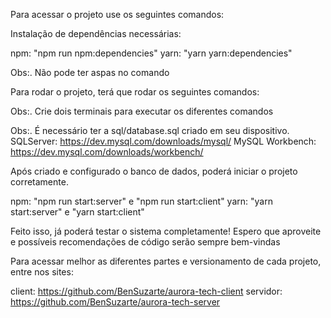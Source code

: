 Para acessar o projeto use os seguintes comandos:

Instalação de dependências necessárias:

npm: "npm run npm:dependencies"
yarn: "yarn yarn:dependencies"

Obs:. Não pode ter aspas no comando

Para rodar o projeto, terá que rodar os seguintes comandos:

Obs:. Crie dois terminais para executar os diferentes comandos

Obs:. É necessário ter a sql/database.sql criado em seu dispositivo.
SQLServer: https://dev.mysql.com/downloads/mysql/
MySQL Workbench: https://dev.mysql.com/downloads/workbench/

Após criado e configurado o banco de dados, poderá iniciar o projeto corretamente. 

npm: "npm run start:server" e "npm run start:client"
yarn: "yarn start:server" e "yarn start:client"

Feito isso, já poderá testar o sistema completamente!
Espero que aproveite e possíveis recomendações de código serão sempre bem-vindas

Para acessar melhor as diferentes partes e versionamento de cada projeto, entre nos sites:

client: https://github.com/BenSuzarte/aurora-tech-client
servidor: https://github.com/BenSuzarte/aurora-tech-server
